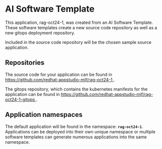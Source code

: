 # AI Software Template

This application, rag-oct24-1, was created from an AI Software Template. These software templates create a new source code repository as well as a new gitops deployment repository.

Included in the source code repository will be the chosen sample source application.

## Repositories

The source code for your application can be found in [https://github.com/redhat-appstudio-mjf/rag-oct24-1 ](https://github.com/redhat-appstudio-mjf/rag-oct24-1 ).
 
The gitops repository, which contains the kubernetes manifests for the application can be found in 
[https://github.com/redhat-appstudio-mjf/rag-oct24-1-gitops ](https://github.com/redhat-appstudio-mjf/rag-oct24-1-gitops ). 

## Application namespaces 

The default application will be found in the namespace: **`rag-oct24-1`**. Applications can be deployed into their own unique namespace or multiple software templates can generate numerous applications into the same namespace.